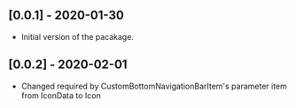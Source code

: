 ## [0.0.1] - 2020-01-30
 
* Initial version of the pacakage.


## [0.0.2] - 2020-02-01
 
* Changed required by CustomBottomNavigationBarItem's parameter item from IconData to Icon
